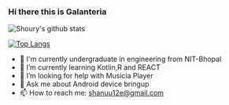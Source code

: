 ### Hi there this is Galanteria 
![Shoury's github stats](https://github-readme-stats.vercel.app/api?username=galanteria01&count_private=true&theme=radical)

[![Top Langs](https://github-readme-stats.vercel.app/api/top-langs/?username=galanteria01&layout=compact&theme=radical)](https://github.com/anuraghazra/github-readme-stats)


- 🔭 I'm currently undergraduate in engineering from NIT-Bhopal
- 🌱 I’m currently learning Kotlin,R and REACT
- 🤔 I’m looking for help with Musicia Player
- 💬 Ask me about Android device bringup
- 📫 How to reach me: shanuu12e@gmail.com


